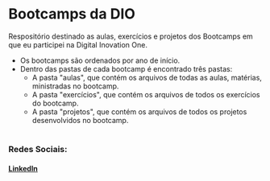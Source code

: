 # Bootcamps da DIO

Respositório destinado as aulas, exercícios e projetos dos Bootcamps em que eu participei na Digital Inovation One.

-  Os bootcamps são ordenados por ano de início.
-  Dentro das pastas de cada bootcamp é encontrado três pastas:
   -  A pasta "aulas", que contém os arquivos de todas as aulas, matérias, ministradas no bootcamp.
   -  A pasta "exercícios", que contém os arquivos de todos os exercícios do bootcamp.
   -  A pasta "projetos", que contém os arquivos de todos os projetos desenvolvidos no bootcamp.

#

### Redes Sociais:

#### [LinkedIn](https://www.linkedin.com/in/vinicius-ferreira-de-souza-973b66209/)

